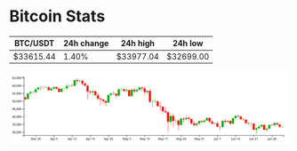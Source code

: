 # Bitcoin Stats

BTC/USDT|24h change|24h high|24h low|
|---|---|---|---|
|$33615.44|1.40%|$33977.04|$32699.00|

<img src="./chart.svg">
